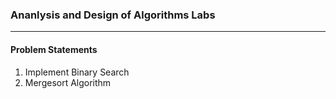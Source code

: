 ### Ananlysis and Design of Algorithms Labs

---

#### Problem Statements

1. Implement Binary Search
2. Mergesort Algorithm
